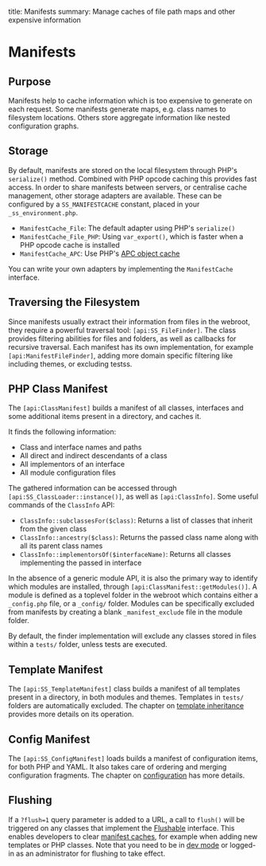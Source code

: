 title: Manifests
summary: Manage caches of file path maps and other expensive information

# Manifests

## Purpose

Manifests help to cache information which is too expensive to generate on each request.
Some manifests generate maps, e.g. class names to filesystem locations.
Others store aggregate information like nested configuration graphs.

## Storage

By default, manifests are stored on the local filesystem through PHP's `serialize()` method. 
Combined with PHP opcode caching this provides fast access.
In order to share manifests between servers, or centralise cache management,
other storage adapters are available. These can be configured by a `SS_MANIFESTCACHE` constant,
placed in your `_ss_environment.php`.

 * `ManifestCache_File`: The default adapter using PHP's `serialize()`
 * `ManifestCache_File_PHP`: Using `var_export()`, which is faster when a PHP opcode cache is installed
 * `ManifestCache_APC`: Use PHP's [APC object cache](http://php.net/manual/en/book.apc.php)

You can write your own adapters by implementing the `ManifestCache` interface.

## Traversing the Filesystem

Since manifests usually extract their information from files in the webroot,
they require a powerful traversal tool: `[api:SS_FileFinder]`.
The class provides filtering abilities for files and folders, as well as
callbacks for recursive traversal. Each manifest has its own implementation,
for example `[api:ManifestFileFinder]`, adding more domain specific filtering
like including themes, or excluding testss.

## PHP Class Manifest

The `[api:ClassManifest]` builds a manifest of all classes, interfaces and some
additional items present in a directory, and caches it.

It finds the following information:

 * Class and interface names and paths
 * All direct and indirect descendants of a class
 * All implementors of an interface
 * All module configuration files

The gathered information can be accessed through `[api:SS_ClassLoader::instance()]`,
as well as `[api:ClassInfo]`. Some useful commands of the `ClassInfo` API:

 * `ClassInfo::subclassesFor($class)`: Returns a list of classes that inherit from the given class
 * `ClassInfo::ancestry($class)`: Returns the passed class name along with all its parent class names
 * `ClassInfo::implementorsOf($interfaceName)`: Returns all classes implementing the passed in interface

In the absence of a generic module API, it is also the primary way to identify
which modules are installed, through `[api:ClassManifest::getModules()]`.
A module is defined as a toplevel folder in the webroot which contains
either a `_config.php` file, or a `_config/` folder. Modules can be specifically
excluded from manifests by creating a blank `_manifest_exclude` file in the module folder.

By default, the finder implementation will exclude any classes stored in files within
a `tests/` folder, unless tests are executed.

## Template Manifest

The `[api:SS_TemplateManifest]` class builds a manifest of all templates present in a directory,
in both modules and themes. Templates in `tests/` folders are automatically excluded.
The chapter on [template inheritance](../templates/template-inheritance) provides more details
on its operation.

## Config Manifest

The `[api:SS_ConfigManifest]` loads builds a manifest of configuration items,
for both PHP and YAML. It also takes care of ordering and merging configuration fragments.
The chapter on [configuration](/topics/configuration) has more details.

## Flushing

If a `?flush=1` query parameter is added to a URL, a call to `flush()` will be triggered
on any classes that implement the [Flushable](/reference/flushable) interface.
This enables developers to clear [manifest caches](manifests),
for example when adding new templates or PHP classes.
Note that you need to be in [dev mode](/getting_started/environment_management)
or logged-in as an administrator for flushing to take effect.